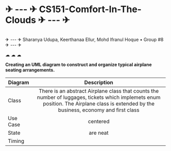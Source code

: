 # ✈ --- ✈ CS151-Comfort-In-The-Clouds ✈ --- ✈

<br />
 ✈ --- ✈ Sharanya Udupa, Keerthanaa Ellur, Mohd Ifranul Hoque • Group #8  ✈ --- ✈ 
           
              
                     
<br />
              
☁ ☁ ☁
         

**Creating an UML diagram to construct and organize typical airplane seating arrangements.**

| Diagram       | Description                                                                    | 
| ------------- |:-------------:                                                                 | 
| Class         | There is an abstract Airplane class that counts the number of luggages, tickets which implemets enum position. The Airplane class is extended by the business, economy and first class                 | 
| Use Case      | centered                                                                       |   
| State         | are neat                                                                       | 
| Timing        |                                                                                |
